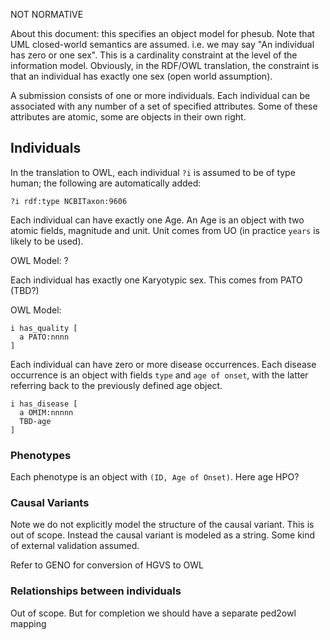 NOT NORMATIVE

About this document: this specifies an object model for phesub. Note
that UML closed-world semantics are assumed. i.e. we may say "An
individual has zero or one sex". This is a cardinality constraint at
the level of the information model. Obviously, in the RDF/OWL
translation, the constraint is that an individual has exactly one sex
(open world assumption).

A submission consists of one or more individuals. Each individual can
be associated with any number of a set of specified attributes. Some
of these attributes are atomic, some are objects in their own right.

## Individuals

In the translation to OWL, each individual `?i` is assumed to be of type
human; the following are automatically added:

    ?i rdf:type NCBITaxon:9606

Each individual can have exactly one Age. An Age is an object with two
atomic fields, magnitude and unit. Unit comes from UO (in practice
`years` is likely to be used).

OWL Model: ?

Each individual has exactly one Karyotypic sex. This comes from PATO (TBD?)

OWL Model:

```
i has_quality [
  a PATO:nnnn
]
```

Each individual can have zero or more disease occurrences. Each
disease occurrence is an object with fields `type` and `age of onset`,
with the latter referring back to the previously defined age object.

```
i has_disease [
  a OMIM:nnnnn
  TBD-age
]
```

### Phenotypes

Each phenotype is an object with `(ID, Age of Onset)`. Here age HPO?

### Causal Variants

Note we do not explicitly model the structure of the causal variant. This is out of scope. Instead the causal variant is modeled as a string. Some kind of external validation assumed.

Refer to GENO for conversion of HGVS to OWL

### Relationships between individuals

Out of scope. But for completion we should have a separate ped2owl mapping

